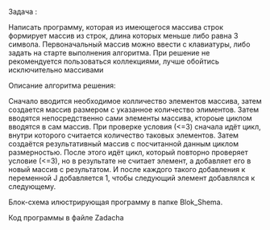 Задача :

Написать программу, которая из имеющегося массива строк формирует массив из строк, длина которых меньше либо равна 3 символа. Первоначальный массив можно ввести с клавиатуры, либо задать на старте выполнения алгоритма. При решение не рекомендуется пользоваться коллекциями, лучше обойтись исключительно массивами

Описание алгоритма решения:

Сначало вводится необходимое колличество элементов массива, затем создается массив размером с указанное количество элиментов. Затем вводятся непосредственно сами элементы массива, ктороые циклом вводятся в сам массив. 
При проверке условия (<=3) сначала идёт цикл, внутри которого считается количество таковых элементов. Затем создаётся результативный массив с посчитанной данным циклом размерностью. После этого идёт цикл, который повторно проверяет условие (<=3), но в результате не считает элемент, а добавляет его в новый массив с результатом. И после каждого такого добавления к переменной J добавляется 1, чтобы следующий элемент добавлялся к следующему.

Блок-схема илюстрирующая программу в папке Blok_Shema.

Код программы в файле Zadacha
